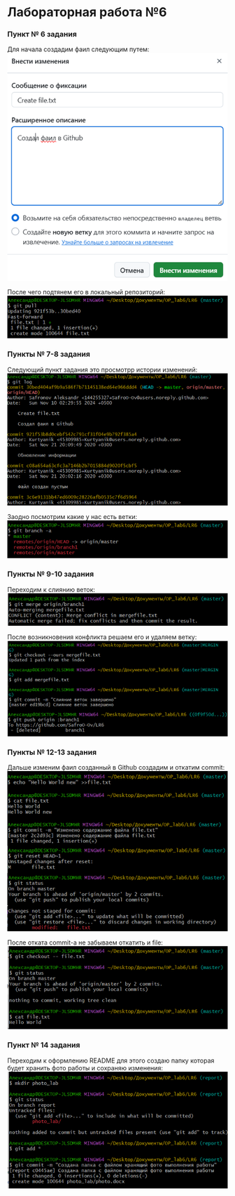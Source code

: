 # Лабораторная работа №6
### Пункт № 6 задания
Для начала создадим фаил следующим путем:
![Создание файла в Github.png](https://github.com/SafroO-Ov/LR6/blob/report/photo_lab/%D0%A1%D0%BE%D0%B7%D0%B4%D0%B0%D0%BD%D0%B8%D0%B5%20%D1%84%D0%B0%D0%B9%D0%BB%D0%B0%20%D0%B2%20Github.png)

После чего подтянем его в локальный репозиторий:
![подтягивание](https://github.com/SafroO-Ov/LR6/blob/report/photo_lab/%D0%9F%D0%BE%D0%B4%D1%82%D1%8F%D0%B3%D0%B8%D0%B2%D0%B0%D0%BD%D0%B8%D0%B5%20%D0%B8%D0%B7%D0%BC%D0%B5%D0%BD%D0%B5%D0%BD%D0%B8%D0%B9%20%D0%B2%20%D0%BB%D0%BE%D0%BA%D0%B0%D0%BB%D1%8C%D0%BD%D1%8B%D0%B9%20%D1%80%D0%B5%D0%BF%D0%BE%D0%B7%D0%B8%D1%82%D0%BE%D1%80%D0%B8%D0%B9.png)
### Пункты № 7-8 задания
Следующий пункт задания это просмотрр истории изменений:
![Изменения](https://github.com/SafroO-Ov/LR6/blob/report/photo_lab/%D0%9F%D1%80%D0%BE%D1%81%D0%BC%D0%BE%D1%82%D1%80%20%D0%BF%D0%BE%D1%81%D0%BB%D0%B5%D0%B4%D0%BD%D0%B8%D1%85%20%D0%B8%D0%B7%D0%BC%D0%B5%D0%BD%D0%B5%D0%BD%D0%B8%D0%B9.png)

Заодно посмотрим какие у нас есть ветки:
![Ветки](https://github.com/SafroO-Ov/LR6/blob/report/photo_lab/%D0%BE%D0%B1%D0%B7%D0%BE%D1%80%20%D0%B2%D0%B5%D1%82%D0%BE%D0%BA.png)
### Пункты № 9-10 задания
Переходим к слиянию веток:
![Возникновение конфликта](https://github.com/SafroO-Ov/LR6/blob/report/photo_lab/%D0%9A%D0%BE%D0%BD%D1%84%D0%BB%D0%B8%D0%BA%D1%82%20%D0%BF%D1%80%20%D1%81%D0%BB%D0%B8%D1%8F%D0%BD%D0%B8%D0%B8.png)

После возникновения конфликта решаем его и удаляем ветку:
![Решение и удаление](https://github.com/SafroO-Ov/LR6/blob/report/photo_lab/%D1%80%D0%B5%D1%88%D0%B5%D0%BD%D0%B8%D0%B5%20%D0%BA%D0%BE%D0%BD%D1%84%D0%BB%D0%B8%D1%82%D0%BA%D0%B0%20%D0%B8%20%D1%83%D0%B4%D0%B0%D0%BB%D0%B5%D0%BD%D0%B8%D0%B5%20%D0%B2%D0%B5%D1%82%D0%BA%D0%B8.png)
### Пункты № 12-13 задания
Дальше изменим фаил созданный в Github создадим и откатим commit:
![Работа с file](https://github.com/SafroO-Ov/LR6/blob/report/photo_lab/%D0%A0%D0%B0%D0%B1%D0%BE%D1%82%D0%B0%20%D1%81%20%D1%84%D0%B0%D0%B9%D0%BB%D0%BE%D0%BC%20file.png)

После отката commit-a не забываем откатить и file:
![Откат файла](https://github.com/SafroO-Ov/LR6/blob/report/photo_lab/%D0%BE%D1%82%D0%BA%D0%B0%D1%82%20%D1%81%D0%BE%D1%81%D1%82%D0%BE%D1%8F%D0%BD%D0%B8%D0%B5%20%D1%84%D0%B0%D0%B9%D0%BB%D0%B0.png)
### Пункт № 14 задания
Переходим к оформлению README для этого создаю папку которая будет хранить фото работы и сохраняю изменения:
![Папка с фото](https://github.com/SafroO-Ov/LR6/blob/report/photo_lab/%D1%81%D0%BE%D0%B7%D0%B4%D0%B0%D0%BD%D0%B8%D0%B5%20%D0%BF%D0%B0%D0%BF%D0%BA%D0%B8%20%D1%81%20%D1%84%D0%BE%D1%82%D0%BE.png)
